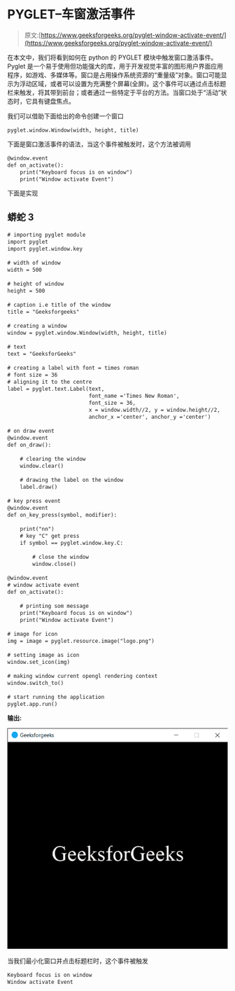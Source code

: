 # PYGLET–车窗激活事件

> 原文:[https://www.geeksforgeeks.org/pyglet-window-activate-event/](https://www.geeksforgeeks.org/pyglet-window-activate-event/)

在本文中，我们将看到如何在 python 的 PYGLET 模块中触发窗口激活事件。Pyglet 是一个易于使用但功能强大的库，用于开发视觉丰富的图形用户界面应用程序，如游戏、多媒体等。窗口是占用操作系统资源的“重量级”对象。窗口可能显示为浮动区域，或者可以设置为充满整个屏幕(全屏)。这个事件可以通过点击标题栏来触发，将其带到前台；或者通过一些特定于平台的方法。当窗口处于“活动”状态时，它具有键盘焦点。

我们可以借助下面给出的命令创建一个窗口

```
pyglet.window.Window(width, height, title)
```

下面是窗口激活事件的语法，当这个事件被触发时，这个方法被调用

```
@window.event       
def on_activate():
    print("Keyboard focus is on window")
    print("Window activate Event")
```

下面是实现

## 蟒蛇 3

```
# importing pyglet module
import pyglet
import pyglet.window.key

# width of window
width = 500

# height of window
height = 500

# caption i.e title of the window
title = "Geeksforgeeks"

# creating a window
window = pyglet.window.Window(width, height, title)

# text
text = "GeeksforGeeks"

# creating a label with font = times roman
# font size = 36
# aligning it to the centre
label = pyglet.text.Label(text,
                          font_name ='Times New Roman',
                          font_size = 36,
                          x = window.width//2, y = window.height//2,
                          anchor_x ='center', anchor_y ='center')

# on draw event
@window.event
def on_draw():

    # clearing the window
    window.clear()

    # drawing the label on the window
    label.draw()

# key press event   
@window.event
def on_key_press(symbol, modifier):

    print("nn")
    # key "C" get press
    if symbol == pyglet.window.key.C:

        # close the window
        window.close()

@window.event  
# window activate event
def on_activate():

    # printing som message
    print("Keyboard focus is on window")
    print("Window activate Event")

# image for icon
img = image = pyglet.resource.image("logo.png")

# setting image as icon
window.set_icon(img)

# making window current opengl rendering context
window.switch_to()

# start running the application
pyglet.app.run()
```

**输出:**

![](img/bae2be4d4e49c354503bf77d241f43e9.png)

当我们最小化窗口并点击标题栏时，这个事件被触发

```
Keyboard focus is on window
Window activate Event
```